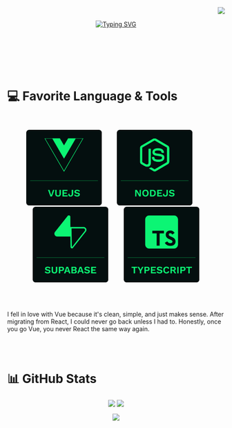 <img align="right" src="https://visitor-badge.laobi.icu/badge?page_id=Beirun.Beirun">
<br>


<p align="center">
<a href="https://git.io/typing-svg"><img src="https://readme-typing-svg.demolab.com?font=Fira+Code&weight=600&size=36&pause=100&color=0cf574&width=405&height=69&lines=Good+To+See+You!" alt="Typing SVG" /></a></p>
<br><br><br><br><br>

##
# 💻 Favorite Language & Tools
<br>
<p align="center">
<img src="https://github.com/Beirun/Beirun/blob/main/vue.png" width="175"/>
  &nbsp;&nbsp;&nbsp;
  &nbsp;&nbsp;&nbsp;
<img src="https://github.com/Beirun/Beirun/blob/main/node.png" width="175"/>
  &nbsp;&nbsp;&nbsp;
  &nbsp;&nbsp;&nbsp;
<img src="https://github.com/Beirun/Beirun/blob/main/supabase.png" width="175"/>
  &nbsp;&nbsp;&nbsp;
  &nbsp;&nbsp;&nbsp;
<img src="https://github.com/Beirun/Beirun/blob/main/typescript.png" width="175"/>

</p>
<br>
<br>
<p>I fell in love with Vue because it's clean, simple, and just makes sense. After migrating from React, I could never go back unless I had to. Honestly, once you go Vue, you never React the same way again.</p>

<br>


<br>

##
# 📊 GitHub Stats


<p align="center">
<img align="center" height="200" src="https://github-readme-stats.vercel.app/api?username=beirun&card_width=400&theme=blue-green&hide_border=true&include_all_commits=false&count_private=false" />
<img align="center" height="200" src="https://github-readme-streak-stats.herokuapp.com/?user=beirun&theme=blue-green&hide_border=true&card_width=400" />
</p>
  
<p align="center">
<img align="center" height="200" src="https://github-readme-stats.vercel.app/api/top-langs/?username=beirun&theme=blue-green&hide_border=true&card_width=350&include_all_commits=false&count_private=false&layout=compact" />
</p>

<!-- Proudly created with GPRM ( https://gprm.itsvg.in ) -->

<!--
**Beirun/Beirun** is a ✨ _special_ ✨ repository because its `README.md` (this file) appears on your GitHub profile.

Here are some ideas to get you started:

- 🔭 I’m currently working on ...
- 🌱 I’m currently learning ...
- 👯 I’m looking to collaborate on ...
- 🤔 I’m looking for help with ...
- 💬 Ask me about ...
- 📫 How to reach me: ...
- 😄 Pronouns: ...
- ⚡ Fun fact: ...
-->
